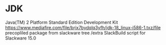 # JDK
Java(TM) 2 Platform Standard Edition Development Kit
https://www.mediafire.com/file/brjx7bydqlq3yfh/jdk-18_linux-i586-1.txz/file
 precopliled package from slackware tree /extra SlackBuild script for Slackware 15.0
